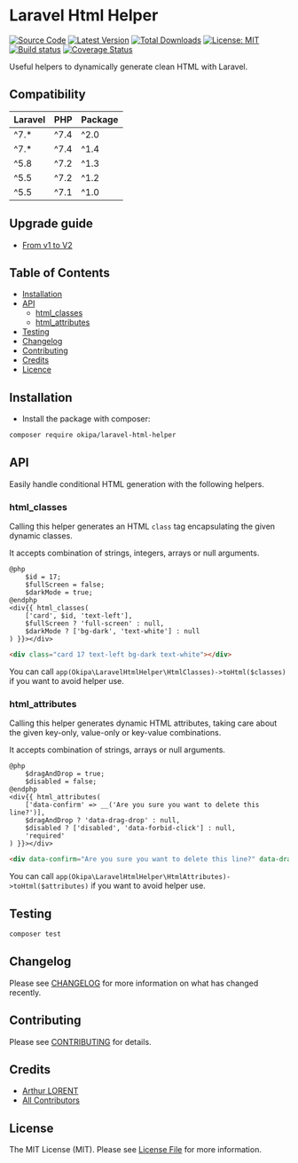 # Laravel Html Helper

[![Source Code](https://img.shields.io/badge/source-okipa/laravel--html--helper-blue.svg)](https://github.com/Okipa/laravel-html-helper)
[![Latest Version](https://img.shields.io/github/release/okipa/laravel-html-helper.svg?style=flat-square)](https://github.com/Okipa/laravel-html-helper/releases)
[![Total Downloads](https://img.shields.io/packagist/dt/okipa/laravel-html-helper.svg?style=flat-square)](https://packagist.org/packages/okipa/laravel-html-helper)
[![License: MIT](https://img.shields.io/badge/License-MIT-blue.svg)](https://opensource.org/licenses/MIT)
[![Build status](https://github.com/Okipa/laravel-html-helper/workflows/CI/badge.svg)](https://github.com/Okipa/laravel-html-helper/actions)
[![Coverage Status](https://coveralls.io/repos/github/Okipa/laravel-html-helper/badge.svg?branch=master)](https://coveralls.io/github/Okipa/laravel-html-helper?branch=master)


Useful helpers to dynamically generate clean HTML with Laravel.

## Compatibility

| Laravel | PHP | Package |
|---|---|---|
| ^7.* | ^7.4 | ^2.0 |
| ^7.* | ^7.4 | ^1.4 |
| ^5.8 | ^7.2 | ^1.3 |
| ^5.5 | ^7.2 | ^1.2 |
| ^5.5 | ^7.1 | ^1.0 |

## Upgrade guide

* [From v1 to V2](/docs/upgrade-guides/from-v1-to-v2.md)

## Table of Contents

- [Installation](#installation)
- [API](#api)
  - [html_classes](#html_classes)
  - [html_attributes](#html_attributes)
- [Testing](#testing)
- [Changelog](#changelog)
- [Contributing](#contributing)
- [Credits](#credits)
- [Licence](#license)

## Installation

- Install the package with composer:

```bash
composer require okipa/laravel-html-helper
```

## API

Easily handle conditional HTML generation with the following helpers.

### html_classes

Calling this helper generates an HTML `class` tag encapsulating the given dynamic classes.

It accepts combination of strings, integers, arrays or null arguments.

```blade
@php
    $id = 17;
    $fullScreen = false;
    $darkMode = true;
@endphp
<div{{ html_classes(
    ['card', $id, 'text-left'],
    $fullScreen ? 'full-screen' : null,
    $darkMode ? ['bg-dark', 'text-white'] : null
) }}></div>
```

```html
<div class="card 17 text-left bg-dark text-white"></div>
```

You can call `app(Okipa\LaravelHtmlHelper\HtmlClasses)->toHtml($classes)` if you want to avoid helper use.

### html_attributes

Calling this helper generates dynamic HTML attributes, taking care about the given key-only, value-only or key-value combinations.

It accepts combination of strings, arrays or null arguments.

```blade
@php
    $dragAndDrop = true;
    $disabled = false;
@endphp
<div{{ html_attributes(
    ['data-confirm' => __('Are you sure you want to delete this line?')],
    $dragAndDrop ? 'data-drag-drop' : null,
    $disabled ? ['disabled', 'data-forbid-click'] : null,
    'required'
) }}></div>
```

```html
<div data-confirm="Are you sure you want to delete this line?" data-drag-drop required></div>
```

You can call `app(Okipa\LaravelHtmlHelper\HtmlAttributes)->toHtml($attributes)` if you want to avoid helper use.

## Testing

```bash
composer test
```

## Changelog

Please see [CHANGELOG](CHANGELOG.md) for more information on what has changed recently.

## Contributing

Please see [CONTRIBUTING](CONTRIBUTING.md) for details.

## Credits

- [Arthur LORENT](https://github.com/okipa)
- [All Contributors](../../contributors)

## License

The MIT License (MIT). Please see [License File](LICENSE.md) for more information.
